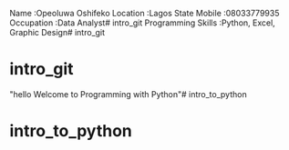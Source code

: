 Name :Opeoluwa Oshifeko
Location :Lagos State
Mobile :08033779935
Occupation :Data Analyst# intro_git
Programming Skills :Python, Excel, Graphic Design# intro_git
# intro_git
"hello Welcome to Programming with Python"# intro_to_python
# intro_to_python
